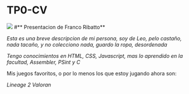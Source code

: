 # TP0-CV

![](https://media.istockphoto.com/id/587805156/vector/profile-picture-vector-illustration.jpg?s=612x612&w=0&k=20&c=gkvLDCgsHH-8HeQe7JsjhlOY6vRBJk_sKW9lyaLgmLo=)
#** Presentacion de Franco Ribatto**

_Esta es una breve descripcion de mi persona, soy de Leo, pelo castaño, nada tacaño, y no colecciono nada, guardo la ropa, desordenada_

*Tengo conocimientos en HTML, CSS, Javascript, mas lo aprendido en la facultad, Assembler, PSint y C*


Mis juegos favoritos, o por lo menos los que estoy jugando ahora son:

*Lineage 2*
*Valoran*

